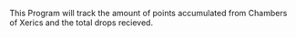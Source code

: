 This Program will track the amount of points accumulated from Chambers of Xerics and the total drops recieved. 